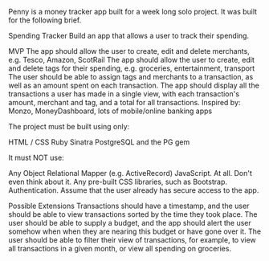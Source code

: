 
Penny is a money tracker app built for a week long solo project. It was built for the following brief.

Spending Tracker
Build an app that allows a user to track their spending.

MVP
The app should allow the user to create, edit and delete merchants, e.g. Tesco, Amazon, ScotRail
The app should allow the user to create, edit and delete tags for their spending, e.g. groceries, entertainment, transport
The user should be able to assign tags and merchants to a transaction, as well as an amount spent on each transaction.
The app should display all the transactions a user has made in a single view, with each transaction's amount, merchant and tag, and a total for all transactions.
Inspired by:
Monzo, MoneyDashboard, lots of mobile/online banking apps

The project must be built using only:

HTML / CSS
Ruby
Sinatra
PostgreSQL and the PG gem

It must NOT use:

Any Object Relational Mapper (e.g. ActiveRecord)
JavaScript. At all. Don't even think about it.
Any pre-built CSS libraries, such as Bootstrap.
Authentication. Assume that the user already has secure access to the app.

Possible Extensions
Transactions should have a timestamp, and the user should be able to view transactions sorted by the time they took place.
The user should be able to supply a budget, and the app should alert the user somehow when when they are nearing this budget or have gone over it.
The user should be able to filter their view of transactions, for example, to view all transactions in a given month, or view all spending on groceries.
